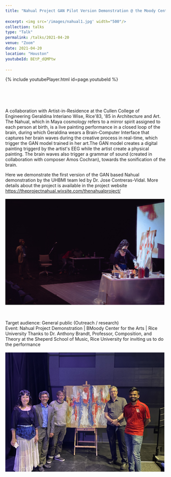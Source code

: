 ```yaml
---
title: "Nahual Project GAN Pilot Version Demonstration @ the Moody Center for the Arts"

excerpt: <img src='/images/nahual1.jpg' width="500"/>
collection: talks
type: "Talk"
permalink: /talks/2021-04-20
venue: "Zoom"
date: 2021-04-20
location: "Houston"
youtubeId: BEtP_dQMPtw

---
```


{% include youtubePlayer.html id=page.youtubeId %}
<p style="font-family: Garamond; font-size:14pt; font-style:normal">


<br>


<br>


A collaboration with Artist-in-Residence at the Cullen College of Engineering Geraldina Interiano Wise, Rice'83, '85 in Architecture and Art. 
The Nahual, which in Maya cosmology refers to a mirror spirit assigned to each person at birth, is a live painting performance in a closed loop of the brain, during which Geraldina wears a Brain-Computer Interface that captures her brain waves during the creative process in real-time, which trigger the GAN model trained in her art.The GAN model creates a digital painting triggerd by the artist's EEG while the artist create a physical painting. The brain waves also trigger a grammar of sound (created in collaboration with composer Amos Cochran),  towards the sonification of the brain. 

Here we demonstrate the first version of the GAN based Nahual demonstration by the UHBMI team led by Dr. Jose Contreras-Vidal. More details about the project is available in the project website
https://theprojectnahual.wixsite.com/thenahualproject/
<br>
<br/><img src='/images/nahual2.jpg' width=500 align=center >

<br>

<br>
Target audience: General public (Outreach / research)
<br>
Event: Nahual Project Demonstration | BMoody Center for the Arts | Rice University
Thanks to Dr. Anthony Brandt, Professor, Composition, and Theory at the Sheperd School of Music, Rice University for inviting us to do the performance
<br>
<br/><img src='/images/team.JPG' width=500 align=center >

</p>
